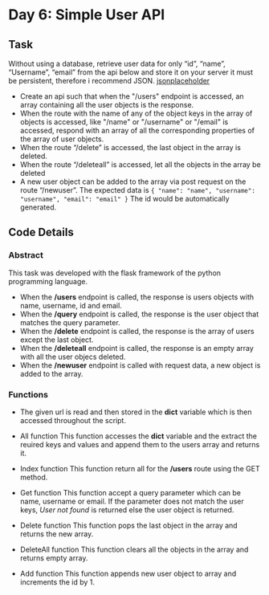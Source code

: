 # Day 6: Simple User API

## Task

Without using a database, retrieve user data for only “id”, “name”, “Username”, “email” from the api below and store it on your server it must be persistent, therefore i recommend JSON.
[jsonplaceholder](http://jsonplaceholder.typicode.com/users)

- Create an api such that when the "/users" endpoint is accessed, an array containing all the user objects is the response.
- When the route with the name of any of the object keys in the array of objects is accessed, like "/name" or "/username" or "/email" is accessed, respond with an array of all the corresponding properties of the array of user objects.
- When the route “/delete” is accessed, the last object in the array is deleted.
- When the route “/deleteall” is accessed, let all the objects in the array be deleted
- A new user object can be added to the array via post request on the route “/newuser”. The expected data is
  `{ "name": "name", "username": "username", "email": "email" }`
  The id would be automatically generated.

## Code Details

### Abstract

This task was developed with the flask framework of the python programming language.

- When the **/users** endpoint is called, the response is users objects with name, username, id and email.
- When the **/query** endpoint is called, the response is the user object that matches the query parameter.
- When the **/delete** endpoint is called, the response is the array of users except the last object.
- When the **/deleteall** endpoint is called, the response is an empty array with all the user objecs deleted.
- When the **/newuser** endpoint is called with request data, a new object is added to the array.

### Functions

- The given url is read and then stored in the **dict** variable which is then accessed throughout the script.

- All function
  This function accesses the **dict** variable and the extract the reuired keys and values and append them to the users array and returns it.

- Index function
  This function return all for the **/users** route using the GET method.

- Get function
  This function accept a query parameter which can be name, username or email. If the parameter does not match the user keys, _User not found_ is returned else the user object is returned.

- Delete function
  This function pops the last object in the array and returns the new array.

- DeleteAll function
  This function clears all the objects in the array and returns empty array.

- Add function
This function appends new user object to array and increments the id by 1.
